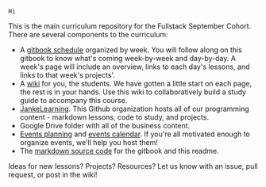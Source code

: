 	Hi

This is the main curriculum repository for the Fullstack September Cohort.  
There are several components to the curriculum:
* A [gitbook schedule](https://eliumacademy.github.io/Sepco/) organized by week.  You will follow along on this gitbook to know what's coming week-by-week and day-by-day.  A week's page will include an overview, links to each day's lessons, and links to that week's projects'.
* A [wiki](https://github.com/EliumAcademy/Sepco/wiki) for you, the students.  We have gotten a little start on each page, the rest is in your hands. Use this wiki to collaboratively build a study guide to accompany this course.
* [JankeLearning](https://github.com/jankeLearning). This Github organization hosts all of our programming content - markdown lessons, code to study, and projects.
* Google Drive folder with all of the business content. 
* [Events planning](https://github.com/EliumAcademy/Sepco/projects/1?) and [events calendar]().  If you're all motivated enough to organize events, we'll help you host them!  
* The [markdown source code](https://github.com/EliumAcademy/Sepco/tree/master) for the gitbook and this readme. 
 
Ideas for new lessons?  Projects? Resources?  Let us know with an issue, pull request, or post in the wiki!